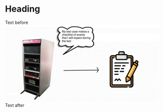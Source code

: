 # Heading
Text before
![Test case running on a computer populates a checklist of expected events](/coroutines/docs/images/current_1.png)
Text after
